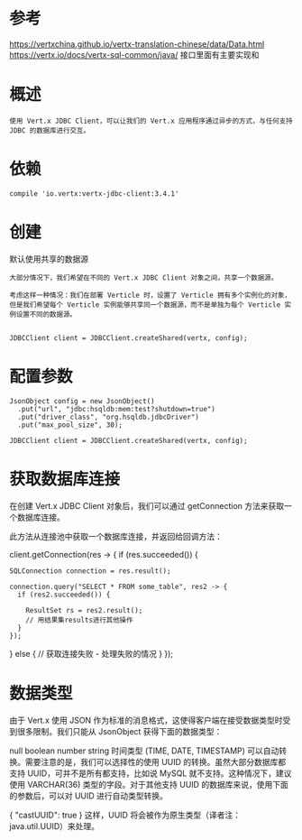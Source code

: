 

# 参考

https://vertxchina.github.io/vertx-translation-chinese/data/Data.html
https://vertx.io/docs/vertx-sql-common/java/
接口里面有主要实现和


# 概述

    使用 Vert.x JDBC Client，可以让我们的 Vert.x 应用程序通过异步的方式，与任何支持 JDBC 的数据库进行交互。

# 依赖

    compile 'io.vertx:vertx-jdbc-client:3.4.1'



# 创建


默认使用共享的数据源
    
    大部分情况下，我们希望在不同的 Vert.x JDBC Client 对象之间，共享一个数据源。
    
    考虑这样一种情况：我们在部署 Verticle 时，设置了 Verticle 拥有多个实例化的对象，
    但是我们希望每个 Verticle 实例能够共享同一个数据源，而不是单独为每个 Verticle 实例设置不同的数据源。
    
    
    JDBCClient client = JDBCClient.createShared(vertx, config);


# 配置参数




    JsonObject config = new JsonObject()
      .put("url", "jdbc:hsqldb:mem:test?shutdown=true")
      .put("driver_class", "org.hsqldb.jdbcDriver")
      .put("max_pool_size", 30);
    
    JDBCClient client = JDBCClient.createShared(vertx, config);

# 获取数据库连接


在创建 Vert.x JDBC Client 对象后，我们可以通过 getConnection 方法来获取一个数据库连接。

此方法从连接池中获取一个数据库连接，并返回给回调方法：

client.getConnection(res -> {
  if (res.succeeded()) {

    SQLConnection connection = res.result();

    connection.query("SELECT * FROM some_table", res2 -> {
      if (res2.succeeded()) {

        ResultSet rs = res2.result();
        // 用结果集results进行其他操作
      }
    });
  } else {
    // 获取连接失败 - 处理失败的情况
  }
});



# 数据类型


  由于 Vert.x 使用 JSON 作为标准的消息格式，这使得客户端在接受数据类型时受到很多限制。我们只能从 JsonObject 获得下面的数据类型：
  
  null
  boolean
  number
  string
  时间类型 (TIME, DATE, TIMESTAMP) 可以自动转换。需要注意的是，我们可以选择性的使用 UUID 的转换。虽然大部分数据库都支持 UUID，可并不是所有都支持，比如说 MySQL 就不支持。这种情况下，建议使用 VARCHAR(36) 类型的字段。对于其他支持 UUID 的数据库来说，使用下面的参数后，可以对 UUID 进行自动类型转换。
  
  { "castUUID": true }
  这样，UUID 将会被作为原生类型（译者注：java.util.UUID）来处理。